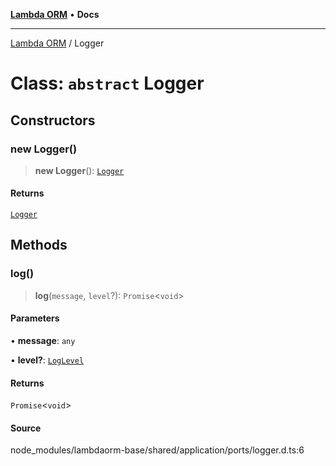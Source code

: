[**Lambda ORM**](../README.md) • **Docs**

***

[Lambda ORM](../README.md) / Logger

# Class: `abstract` Logger

## Constructors

### new Logger()

> **new Logger**(): [`Logger`](Logger.md)

#### Returns

[`Logger`](Logger.md)

## Methods

### log()

> **log**(`message`, `level`?): `Promise`\<`void`\>

#### Parameters

• **message**: `any`

• **level?**: [`LogLevel`](../enumerations/LogLevel.md)

#### Returns

`Promise`\<`void`\>

#### Source

node\_modules/lambdaorm-base/shared/application/ports/logger.d.ts:6
